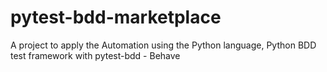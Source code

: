 # pytest-bdd-marketplace
A project to apply the Automation using the Python language, Python BDD test framework with pytest-bdd - Behave
